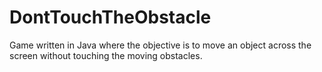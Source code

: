 # DontTouchTheObstacle
Game written in Java where the objective is to move an object across the screen without touching the moving obstacles.
